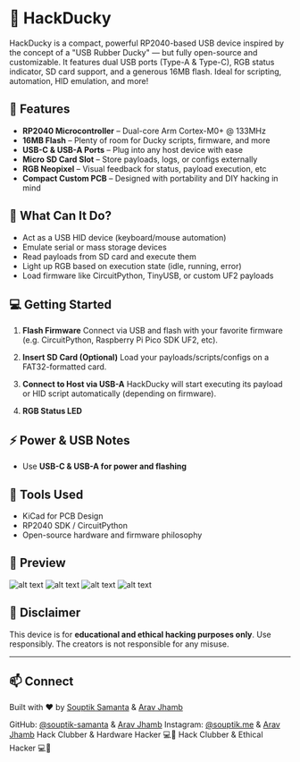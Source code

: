 
# 🦆 HackDucky

HackDucky is a compact, powerful RP2040-based USB device inspired by the concept of a "USB Rubber Ducky" — but fully open-source and customizable. It features dual USB ports (Type-A & Type-C), RGB status indicator, SD card support, and a generous 16MB flash. Ideal for scripting, automation, HID emulation, and more!

## 🔧 Features

* **RP2040 Microcontroller** – Dual-core Arm Cortex-M0+ @ 133MHz
* **16MB Flash** – Plenty of room for Ducky scripts, firmware, and more
* **USB-C & USB-A Ports** – Plug into any host device with ease
* **Micro SD Card Slot** – Store payloads, logs, or configs externally
* **RGB Neopixel** – Visual feedback for status, payload execution, etc
* **Compact Custom PCB** – Designed with portability and DIY hacking in mind

## 🧠 What Can It Do?

* Act as a USB HID device (keyboard/mouse automation)
* Emulate serial or mass storage devices
* Read payloads from SD card and execute them
* Light up RGB based on execution state (idle, running, error)
* Load firmware like CircuitPython, TinyUSB, or custom UF2 payloads

## 💻 Getting Started

1. **Flash Firmware**
   Connect via USB and flash with your favorite firmware (e.g. CircuitPython, Raspberry Pi Pico SDK UF2, etc).

2. **Insert SD Card (Optional)**
   Load your payloads/scripts/configs on a FAT32-formatted card.

3. **Connect to Host via USB-A**
   HackDucky will start executing its payload or HID script automatically (depending on firmware).

4. **RGB Status LED**
  

## ⚡ Power & USB Notes

* Use **USB-C & USB-A for power and flashing**


## 🧰 Tools Used

* KiCad for PCB Design
* RP2040 SDK / CircuitPython
* Open-source hardware and firmware philosophy

## 📸 Preview
![alt text](image-3.png)
![alt text](image-2.png)
![alt text](image-1.png)
![alt text](image.png)
## 🔐 Disclaimer

This device is for **educational and ethical hacking purposes only**. Use responsibly. The creators is not responsible for any misuse.

---

## 📫 Connect

Built with ❤️ by [Souptik Samanta](https://souptik.me) & [Arav Jhamb](https://github.com/The-UnknownHacker)

GitHub: [@souptik-samanta](https://github.com/souptik-samanta) & [Arav Jhamb](https://github.com/The-UnknownHacker)
Instagram: [@souptik.me](https://instagram.com/souptik.me) & [Arav Jhamb](https://github.com/The-UnknownHacker)
Hack Clubber & Hardware Hacker 💻🔌             Hack Clubber & Ethical Hacker 💻🔌
 

